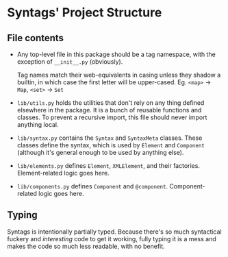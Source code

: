 # Syntags' Project Structure

## File contents

* Any top-level file in this package should be a tag namespace, with the exception of `__init__.py` (obviously).

  Tag names match their web-equivalents in casing unless they shadow a builtin, in which case the first letter will be upper-cased. Eg. `<map>` → `Map`, `<set>` → `Set`

* `lib/utils.py` holds the utilities that don't rely on any thing defined elsewhere in the package. It is a bunch of reusable functions and classes. To prevent a recursive import, this file should never import anything local.

* `lib/syntax.py` contains the `Syntax` and `SyntaxMeta` classes. These classes define the syntax, which is used by `Element` and `Component` (although it's general enough to be used by anything else).

* `lib/elements.py` defines `Element`, `XMLElement`, and their factories. Element-related logic goes here.

* `lib/components.py` defines `Component` and `@component`. Component-related logic goes here.

## Typing

Syntags is intentionally partially typed. Because there's so much syntactical fuckery and *interesting* code to get it working, fully typing it is a mess and makes the code so much less readable, with no benefit.
